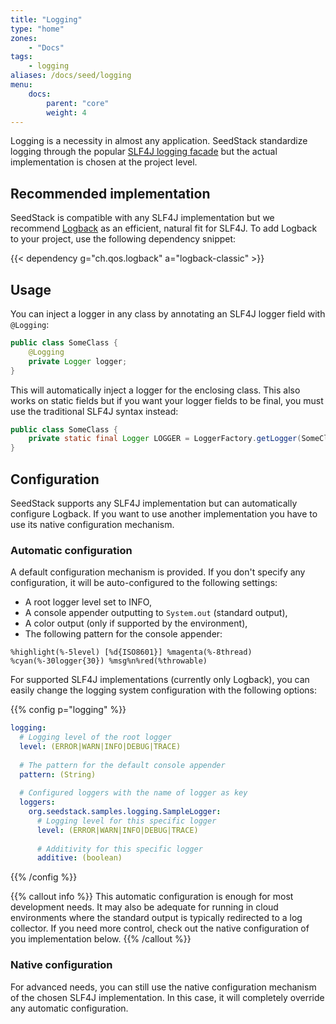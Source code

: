 ```yaml
---
title: "Logging"
type: "home"
zones:
    - "Docs"
tags:
    - logging
aliases: /docs/seed/logging    
menu:
    docs:
        parent: "core"
        weight: 4
---
```


Logging is a necessity in almost any application. SeedStack standardize logging through the popular [SLF4J logging facade](http://www.slf4j.org)
but the actual implementation is chosen at the project level. 

## Recommended implementation

SeedStack is compatible with any SLF4J implementation but we recommend [Logback](https://logback.qos.ch/) as an efficient, 
natural fit for SLF4J. To add Logback to your project, use the following dependency snippet:

{{< dependency g="ch.qos.logback" a="logback-classic" >}}

## Usage
 
You can inject a logger in any class by annotating an SLF4J logger field with `@Logging`:

```java
public class SomeClass {
    @Logging
    private Logger logger;
}
```

This will automatically inject a logger for the enclosing class. This also works on static fields but if you want 
your logger fields to be final, you must use the traditional SLF4J syntax instead:
    
```java
public class SomeClass {
    private static final Logger LOGGER = LoggerFactory.getLogger(SomeClass.class);
}
```

## Configuration

SeedStack supports any SLF4J implementation but can automatically configure Logback. If you want to use another 
implementation you have to use its native configuration mechanism.

### Automatic configuration

A default configuration mechanism is provided. If you don't specify any configuration, it will be auto-configured to the 
following settings:

* A root logger level set to INFO,
* A console appender outputting to `System.out` (standard output),
* A color output (only if supported by the environment),
* The following pattern for the console appender:

```plain
%highlight(%-5level) [%d{ISO8601}] %magenta(%-8thread) %cyan(%-30logger{30}) %msg%n%red(%throwable)
```

For supported SLF4J implementations (currently only Logback), you can easily change the logging system configuration
with the following options:
 
{{% config p="logging" %}} 
```yaml
logging:
  # Logging level of the root logger
  level: (ERROR|WARN|INFO|DEBUG|TRACE)
  
  # The pattern for the default console appender
  pattern: (String)
  
  # Configured loggers with the name of logger as key
  loggers:
    org.seedstack.samples.logging.SampleLogger:
      # Logging level for this specific logger
      level: (ERROR|WARN|INFO|DEBUG|TRACE)     
      
      # Additivity for this specific logger
      additive: (boolean)  
``` 
{{% /config %}} 

{{% callout info %}}
This automatic configuration is enough for most development needs. It may also be adequate for running in cloud environments
where the standard output is typically redirected to a log collector. If you need more control, check
out the native configuration of you implementation below.
{{% /callout %}}
 
### Native configuration

For advanced needs, you can still use the native configuration mechanism of the chosen SLF4J implementation. In this case, 
it will completely override any automatic configuration.

